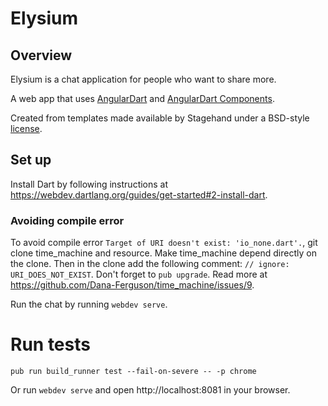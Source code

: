 # Elysium

## Overview

Elysium is a chat application for people who want to share more.

A web app that uses [AngularDart](https://webdev.dartlang.org/angular) and
[AngularDart Components](https://webdev.dartlang.org/components).

Created from templates made available by Stagehand under a BSD-style
[license](https://github.com/dart-lang/stagehand/blob/master/LICENSE).

## Set up

Install Dart by following instructions at
https://webdev.dartlang.org/guides/get-started#2-install-dart.

### Avoiding compile error

To avoid compile error `Target of URI doesn't exist: 'io_none.dart'.`, git
clone time_machine and resource. Make time_machine depend directly on the
clone. Then in the clone add the following comment:
`// ignore: URI_DOES_NOT_EXIST`. Don't forget to `pub upgrade`. Read more at
https://github.com/Dana-Ferguson/time_machine/issues/9.

Run the chat by running `webdev serve`.

# Run tests

```
pub run build_runner test --fail-on-severe -- -p chrome
```

Or run `webdev serve` and open http://localhost:8081 in your browser.
